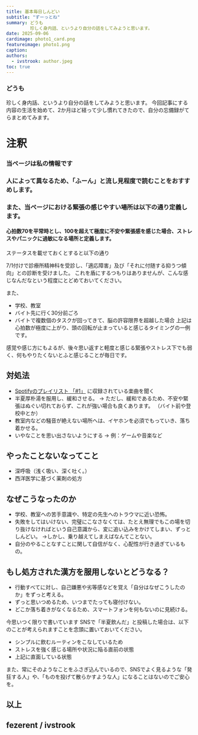 ```yaml
---
title: 基本毎日しんどい
subtitle: "ずーっとね"
summary: どうも
         珍しく身内話、というより自分の話をしてみようと思います。
date: 2025-09-06
cardimage: photo1_card.png
featureimage: photo1.png
caption: 
authors:  
  - ivstrook: author.jpeg
toc: true
---
```

### どうも
珍しく身内話、というより自分の話をしてみようと思います。
今回記事にする内容の生活を始めて、2か月ほど経って少し慣れてきたので、自分の忘備録がてらまとめてみます。

# 注釈
### 当ページは私の情報です
### 人によって異なるため、「ふーん」と流し見程度で読むことをおすすめします。
### また、当ページにおける緊張の感じやすい場所は以下の通り定義します。
#### 心拍数70を平常時とし、100を超えて極度に不安や緊張感を感じた場合、ストレスやパニックに過敏になる場所と定義します。

ステータスを載せておくとすると以下の通り

7/1付けで診療所精神科を受診し、「適応障害」及び「それに付随する抑うつ傾向」との診断を受けました。
これを盾にするつもりはありませんが、こんな感じなんだなという程度にとどめておいてください。

また、
* 学校、教室
* バイト先に行く30分前ごろ
* バイトで複数個のタスクが回ってきて、脳の許容限界を超越した場合
上記は心拍数が極度に上がり、頭の回転が止まっていると感じるタイミングの一例です。

感覚や感じ方にもよるが、後々思い返すと軽度と感じる緊張やストレス下でも弱く、何もやりたくないとふと感じることが毎日です。

## 対処法

* [Spotifyのプレイリスト 「#1」](https://open.spotify.com/playlist/2taiT6FPv43kJR8GpyfWH9?si=-BFL1Xb4SiyM8Swn6lYQGA) に収録されている楽曲を聞く
* 半夏厚朴湯を服用し、緩和させる。
   -> ただし、緩和であるため、不安や緊張はぬぐい切れておらず、これが強い場合も良くあります。
   （バイト前や登校中とか）
* 教室内などの騒音が絶えない場所へは、イヤホンを必須でもっていき、落ち着かせる。
* いやなことを思い出さないようにする
   -> 例：ゲームや音楽など

## やったことないなってこと

* 深呼吸（浅く吸い、深く吐く。）
* 西洋医学に基づく薬剤の処方

## なぜこうなったのか

* 学校、教室への苦手意識や、特定の先生へのトラウマに近い恐怖。
* 失敗をしてはいけない、完璧にこなさなくては、たとえ無理でもこの場を切り抜けなければという自己意識から、変に追い込みをかけてしまい、ずっとしんどい。
   ->しかし、乗り越えてしまえばなんてことない。
* 自分のやることなすことに関して自信がなく、心配性が行き過ぎているもの。

## もし処方された漢方を服用しないとどうなる？

* 行動すべてに対し、自己嫌悪や劣等感などを覚え「自分はなぜこうしたのか」をずっと考える。
* ずっと思いつめるため、いつまでたっても寝付けない。
* どこか落ち着きがなくなるため、スマートフォンを何もないのに見続ける。

今思いつく限りで書いています
SNSで「半夏飲んだ」と投稿した場合は、以下のことが考えられますことを念頭に置いておいてください。
* シンプルに飲むルーティンをこなしているため
* ストレスを強く感じる場所や状況に陥る直前の状態
* 上記に直面している状態

また、常にそのようなことをふさぎ込んでいるので、SNSでよく見るような「発狂する人」や、「ものを投げて散らかすような人」になることはないのでご安心を。

## 以上
## fezerent / ivstrook